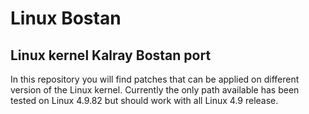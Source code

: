 # Linux Bostan

## Linux kernel Kalray Bostan port

In this repository you will find patches that can be applied on different version
of the Linux kernel. Currently the only path available has been tested on Linux
4.9.82 but should work with all Linux 4.9 release.
